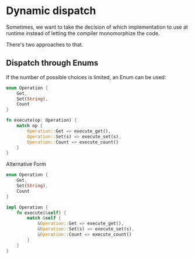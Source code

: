 # Dynamic dispatch

Sometimes, we want to take the decision of which implementation to use at runtime instead of letting the compiler monomorphize the code.

There's two approaches to that.

## Dispatch through Enums
If the number of possible choices is limited, an Enum can be used:

```rust
enum Operation {
    Get,
    Set(String),
    Count
}

fn execute(op: Operation) {
    match op {
        Operation::Get => execute_get(),
        Operation::Set(s) => execute_set(s),
        Operation::Count => execute_count()
    }
}
```

Alternative Form

```rust
enum Operation {
    Get,
    Set(String),
    Count
}

impl Operation {
    fn execute(&self) {
        match &self {
            &Operation::Get => execute_get(),
            &Operation::Set(s) => execute_set(s),
            &Operation::Count => execute_count()
        }
    }
}
```
